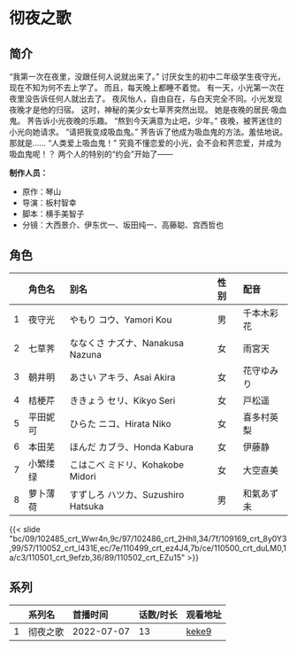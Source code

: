 # 彻夜之歌


## 简介

“我第一次在夜里，没跟任何人说就出来了。”
讨厌女生的初中二年级学生夜守光，现在不知为何不去上学了。
而且，每天晚上都睡不着觉。
有一天，小光第一次在夜里没告诉任何人就出去了。 夜风怡人，自由自在，与白天完全不同。小光发现夜晚才是他的归宿。
这时，神秘的美少女七草荠突然出现。 她是夜晚的居民·吸血鬼。 荠告诉小光夜晚的乐趣。
“熬到今天满意为止吧，少年。”
夜晚，被荠迷住的小光向她请求。
“请把我变成吸血鬼。”
荠告诉了他成为吸血鬼的方法。羞怯地说。那就是……
“人类爱上吸血鬼！”
究竟不懂恋爱的小光，会不会和荠恋爱，并成为吸血鬼呢！？
两个人的特别的“约会”开始了——

**制作人员：**
- 原作：琴山
- 导演：板村智幸
- 脚本：横手美智子
- 分镜：大西景介、伊东优一、坂田纯一、高藤聪、宫西哲也

## 角色

|     |   角色名   |   别名  | 性别 |  配音  |
|:--- |:------  |:----      |:---  |:--   |
| 1 | 夜守光 | やもり コウ、Yamori Kou | 男 | 千本木彩花 |
| 2 | 七草荠 | ななくさ ナズナ、Nanakusa Nazuna | 女 | 雨宮天 |
| 3 | 朝井明 | あさい アキラ、Asai Akira | 女 | 花守ゆみり |
| 4 | 桔梗芹 | ききょう セリ、Kikyo Seri | 女 | 戸松遥 |
| 5 | 平田妮可 | ひらた ニコ、Hirata Niko | 女 | 喜多村英梨 |
| 6 | 本田芜 | ほんだ カブラ、Honda Kabura | 女 | 伊藤静 |
| 7 | 小繁缕绿 | こはこべ ミドリ、Kohakobe Midori | 女 | 大空直美 |
| 8 | 萝卜薄荷 | すずしろ ハツカ、Suzushiro Hatsuka | 男 | 和氣あず未 |

{{< slide "bc/09/102485_crt_Wwr4n,9c/97/102486_crt_2HhlI,34/7f/109169_crt_8y0Y3,99/57/110052_crt_l431E,ec/7e/110499_crt_ez4J4,7b/ce/110500_crt_duLM0,1a/c3/110501_crt_9efzb,36/89/110502_crt_EZu15" >}}

## 系列

|     |   系列名   |   首播时间  | 话数/时长  | 观看地址 |
|:---  |:------    |:----      |:---       |:---  |
| 1 | 彻夜之歌 | 2022-07-07 | 13 | [keke9](https://www.keke9.app/play/21436-4-150503.html)  |

<!--

## 配乐

{{< music auto="https://y.qq.com/n/yqq/album/.html" >}}

## MAD

{{< media auto="mad/yofukashi_no_uta" >}}

-->



